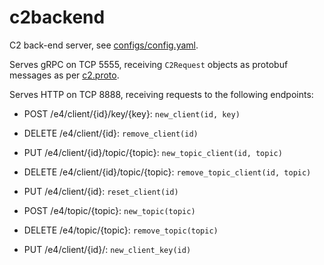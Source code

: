 # c2backend

C2 back-end server, see [configs/config.yaml](configs/config.yaml).

Serves gRPC on TCP 5555, receiving `C2Request` objects as protobuf
messages as per [c2.proto](https://gitlab.com/Teserakt/e4go/tree/master/c2proto).

Serves HTTP on TCP 8888, receiving requests to the following endpoints:

* POST /e4/client/{id}/key/{key}: `new_client(id, key)`

* DELETE /e4/client/{id}: `remove_client(id)`

* PUT /e4/client/{id}/topic/{topic}: `new_topic_client(id, topic)`

* DELETE /e4/client/{id}/topic/{topic}: `remove_topic_client(id, topic)`

* PUT /e4/client/{id}: `reset_client(id)` 

* POST /e4/topic/{topic}: `new_topic(topic)`

* DELETE /e4/topic/{topic}: `remove_topic(topic)` 

* PUT /e4/client/{id}/: `new_client_key(id)` 
